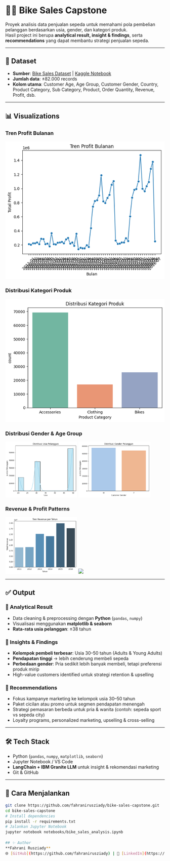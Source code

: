 # 🚴‍♂️ Bike Sales Capstone

Proyek analisis data penjualan sepeda untuk memahami pola pembelian pelanggan berdasarkan usia, gender, dan kategori produk.  
Hasil project ini berupa **analytical result, insight & findings**, serta **recommendations** yang dapat membantu strategi penjualan sepeda.

---

## 📂 Dataset
- **Sumber**: [Bike Sales Dataset](https://drive.google.com/drive/folders/1mQ1-0lJJkPA1Gl2KYdXsCNr-5DF_juKT?usp=sharing) | [Kaggle Notebook](https://www.kaggle.com/code/ahmedterry/bike-sales-analysis/notebook)  
- **Jumlah data**: ±82.000 records  
- **Kolom utama**: Customer Age, Age Group, Customer Gender, Country, Product Category, Sub Category, Product, Order Quantity, Revenue, Profit, dsb.  

---

## 📊 Visualizations
### Tren Profit Bulanan
![Tren Profit Bulanan](images/TrenProfitBulanan.png)

### Distribusi Kategori Produk
![Distribusi Kategori Produk](images/DistribusiKategoriProduk.png)

### Distribusi Gender & Age Group
<img src="images/DistribusiUsiaPelanggan.png" width="45%" />
<img src="images/DistribusiGenderPelanggan.png" width="45%" />

### Revenue & Profit Patterns
<img src="images/TrenRevenueperTahun.png" width="45%" />
<img src="images/images/TrenProfitBulanan.png" width="45%" />
 

---

## ✅ Output

### 🔹 Analytical Result
- Data cleaning & preprocessing dengan **Python** (`pandas`, `numpy`)  
- Visualisasi menggunakan **matplotlib & seaborn**  
- **Rata-rata usia pelanggan**: ±38 tahun  

### 🔹 Insights & Findings
- **Kelompok pembeli terbesar**: Usia 30–50 tahun (Adults & Young Adults)  
- **Pendapatan tinggi** → lebih cenderung membeli sepeda  
- **Perbedaan gender**: Pria sedikit lebih banyak membeli, tetapi preferensi produk mirip  
- High-value customers identified untuk strategi retention & upselling  

### 🔹 Recommendations
- Fokus kampanye marketing ke kelompok usia 30–50 tahun  
- Paket cicilan atau promo untuk segmen pendapatan menengah  
- Strategi pemasaran berbeda untuk pria & wanita (contoh: sepeda sport vs sepeda city)  
- Loyalty programs, personalized marketing, upselling & cross-selling  

---

## 🛠️ Tech Stack
- Python (`pandas`, `numpy`, `matplotlib`, `seaborn`)  
- Jupyter Notebook / VS Code  
- **LangChain + IBM Granite LLM** untuk insight & rekomendasi marketing  
- Git & GitHub  

---

## 🚀 Cara Menjalankan
```bash
git clone https://github.com/fahranirusziady/bike-sales-capstone.git
cd bike-sales-capstone
# Install dependencies
pip install -r requirements.txt
# Jalankan Jupyter Notebook
jupyter notebook notebooks/bike_sales_analysis.ipynb

## ✨ Author
**Fahrani Rusziady**  
🌐 [GitHub](https://github.com/fahranirusziady) | 💼 [LinkedIn](https://linkedin.com/in/fahranirusziady) | ✉️ fahranirusziady@gmail.com
